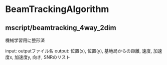 # BeamTrackingAlgorithm

## mscript/beamtracking_4way_2dim
機械学習用に整形済

input: outputファイル名
output: 位置(x), 位置(y), 基地局からの距離, 速度, 加速度x, 加速度y, 向き, SNRのリスト